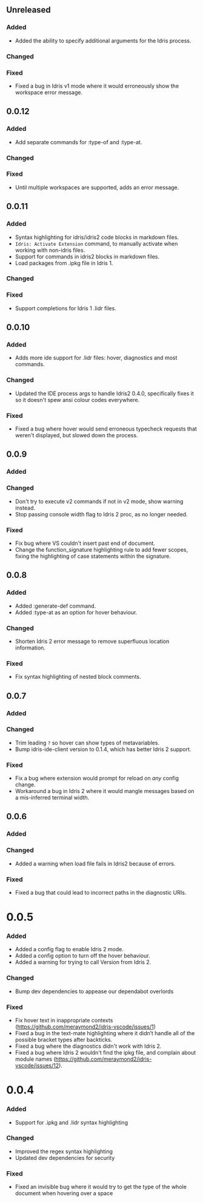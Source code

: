 ## Unreleased
### Added
- Added the ability to specify additional arguments for the Idris process.
### Changed
### Fixed
- Fixed a bug in Idris v1 mode where it would erroneously show the workspace error message.  

## 0.0.12
### Added
- Add separate commands for :type-of and :type-at. 
### Changed
### Fixed
- Until multiple workspaces are supported, adds an error message. 

## 0.0.11
### Added
- Syntax highlighting for idris/idris2 code blocks in markdown files.
- `Idris: Activate Extension` command, to manually activate when working with non-idris files.
- Support for commands in idris2 blocks in markdown files.
- Load packages from .ipkg file in Idris 1.
### Changed
### Fixed
- Support completions for Idris 1 .lidr files.

## 0.0.10
### Added
- Adds more ide support for .lidr files: hover, diagnostics and most commands.
### Changed
- Updated the IDE process args to handle Idris2 0.4.0, specifically fixes it so it doesn't spew ansi colour codes everywhere.
### Fixed
- Fixed a bug where hover would send erroneous typecheck requests that weren't displayed, but slowed down the process.

## 0.0.9
### Added
### Changed
- Don't try to execute v2 commands if not in v2 mode, show warning instead.
- Stop passing console width flag to Idris 2 proc, as no longer needed.
### Fixed
- Fix bug where VS couldn't insert past end of document.
- Change the function_signature highlighting rule to add fewer scopes, fixing the highlighting of case statements within the signature.

## 0.0.8
### Added
- Added :generate-def command.
- Added :type-at as an option for hover behaviour.
### Changed
- Shorten Idris 2 error message to remove superfluous location information.
### Fixed
- Fix syntax highlighting of nested block comments.

## 0.0.7
### Added
### Changed
- Trim leading `?` so hover can show types of metavariables.
- Bump idris-ide-client version to 0.1.4, which has better Idris 2 support.
### Fixed
- Fix a bug where extension would prompt for reload on _any_ config change.
- Workaround a bug in Idris 2 where it would mangle messages based on a mis-inferred terminal width.

## 0.0.6
### Added
### Changed
- Added a warning when load file fails in Idris2 because of errors.

### Fixed
- Fixed a bug that could lead to incorrect paths in the diagnostic URIs.

# 0.0.5
### Added
- Added a config flag to enable Idris 2 mode.
- Added a config option to turn off the hover behaviour.
- Added a warning for trying to call Version from Idris 2.

### Changed
- Bump dev dependencies to appease our dependabot overlords

### Fixed
- Fix hover text in inappropriate contexts (https://github.com/meraymond2/idris-vscode/issues/1)
- Fixed a bug in the text-mate highlighting where it didn’t handle all of the possible bracket types after backticks.
- Fixed a bug where the diagnostics didn't work with Idris 2.
- Fixed a bug where Idris 2 wouldn't find the ipkg file, and complain about module names (https://github.com/meraymond2/idris-vscode/issues/12).

# 0.0.4
### Added
- Support for .ipkg and .lidr syntax highlighting

### Changed
- Improved the regex syntax highlighting
- Updated dev dependencies for security

### Fixed
- Fixed an invisible bug where it would try to get the type of the whole document when hovering over a space
